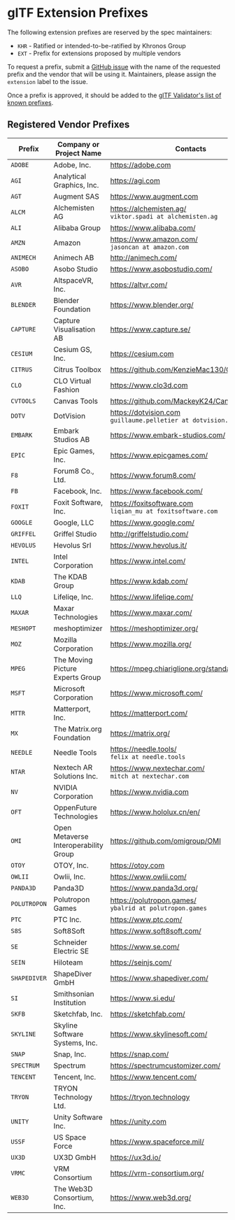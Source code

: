 <!--
Copyright 2015-2021 The Khronos Group Inc.
SPDX-License-Identifier: CC-BY-4.0
-->

# glTF Extension Prefixes

The following extension prefixes are reserved by the spec maintainers:

* `KHR` - Ratified or intended-to-be-ratified by Khronos Group
* `EXT` - Prefix for extensions proposed by multiple vendors

To request a prefix, submit a [GitHub issue](https://github.com/KhronosGroup/glTF/issues/new) with the name of the requested prefix and the vendor that will be using it. Maintainers, please assign the `extension` label to the issue.

Once a prefix is approved, it should be added to the [glTF Validator's list of known prefixes](https://github.com/KhronosGroup/glTF-Validator/blob/master/lib/src/ext/extensions.dart).

## Registered Vendor Prefixes

| Prefix | Company or Project Name | Contacts | Request |
|--------------|--------------------------------|---------------------------------------------------------------|-----------|
| `ADOBE` | Adobe, Inc. | https://adobe.com | [#1431](https://github.com/KhronosGroup/glTF/issues/1431) |
| `AGI` | Analytical Graphics, Inc. | https://agi.com | [#1405](https://github.com/KhronosGroup/glTF/pull/1405) |
| `AGT` | Augment SAS | https://www.augment.com | [#1571](https://github.com/KhronosGroup/glTF/issues/1571) |
| `ALCM` | Alchemisten AG | https://alchemisten.ag/<br>`viktor.spadi at alchemisten.ag` | [#1708](https://github.com/KhronosGroup/glTF/issues/1708) |
| `ALI` | Alibaba Group | https://www.alibaba.com/ | [#1160](https://github.com/KhronosGroup/glTF/pull/1160) |
| `AMZN` | Amazon | https://www.amazon.com/<br>`jasoncan at amazon.com` | [#1233](https://github.com/KhronosGroup/glTF/issues/1233) |
| `ANIMECH` | Animech AB | http://animech.com/ | [#1780](https://github.com/KhronosGroup/glTF/issues/1780) |
| `ASOBO` | Asobo Studio | https://www.asobostudio.com/ | [#1989](https://github.com/KhronosGroup/glTF/issues/1989) |
| `AVR` | AltspaceVR, Inc. | https://altvr.com/ | [#1009](https://github.com/KhronosGroup/glTF/issues/1009) |
| `BLENDER` | Blender Foundation | https://www.blender.org/ | [#865](https://github.com/KhronosGroup/glTF/issues/865) |
| `CAPTURE` | Capture Visualisation AB | https://www.capture.se/ | [#1732](https://github.com/KhronosGroup/glTF/issues/1732) |
| `CESIUM` | Cesium GS, Inc. | https://cesium.com |  |
| `CITRUS` | Citrus Toolbox | https://github.com/KenzieMac130/CitrusToolbox | [#1962](https://github.com/KhronosGroup/glTF/issues/1962) |
| `CLO` | CLO Virtual Fashion | https://www.clo3d.com | [#1944](https://github.com/KhronosGroup/glTF/issues/1944) |
| `CVTOOLS` | Canvas Tools | https://github.com/MackeyK24/CanvasTools | [#1389](https://github.com/KhronosGroup/glTF/issues/1389) |
| `DOTV` | DotVision | https://dotvision.com<br>`guillaume.pelletier at dotvision.com` | [#2192](https://github.com/KhronosGroup/glTF/issues/2192) |
| `EMBARK` | Embark Studios AB | https://www.embark-studios.com/ | [#2097](https://github.com/KhronosGroup/glTF/issues/2097) |
| `EPIC` | Epic Games, Inc. | https://www.epicgames.com/ | [#1905](https://github.com/KhronosGroup/glTF/issues/1905) |
| `F8` | Forum8 Co., Ltd. | https://www.forum8.com/ | [#1999](https://github.com/KhronosGroup/glTF/issues/1999) |
| `FB` | Facebook, Inc. | https://www.facebook.com/ | [#1139](https://github.com/KhronosGroup/glTF/pull/1139) |
| `FOXIT` | Foxit Software, Inc. | https://foxitsoftware.com<br>`liqian_mu at foxitsoftware.com` | [#1712](https://github.com/KhronosGroup/glTF/issues/1712) |
| `GOOGLE` | Google, LLC | https://www.google.com/ | [#1123](https://github.com/KhronosGroup/glTF/issues/1123) |
| `GRIFFEL` | Griffel Studio | http://griffelstudio.com/ | [#1861](https://github.com/KhronosGroup/glTF/issues/1861) |
| `HEVOLUS` | Hevolus Srl | https://www.hevolus.it/ | [#2183](https://github.com/KhronosGroup/glTF/issues/2183) |
| `INTEL` | Intel Corporation | https://www.intel.com/ | [#2142](https://github.com/KhronosGroup/glTF/issues/2142) |
| `KDAB` | The KDAB Group | https://www.kdab.com/ | [#1728](https://github.com/KhronosGroup/glTF/pull/1728) |
| `LLQ` | Lifeliqe, Inc. | https://www.lifeliqe.com/ | [#1414](https://github.com/KhronosGroup/glTF/issues/1414) |
| `MAXAR` | Maxar Technologies | https://www.maxar.com/ | [#1869](https://github.com/KhronosGroup/glTF/issues/1869) |
| `MESHOPT` | meshoptimizer | https://meshoptimizer.org/ | [#1634](https://github.com/KhronosGroup/glTF/issues/1634) |
| `MOZ` | Mozilla Corporation | https://www.mozilla.org/ | [#1349](https://github.com/KhronosGroup/glTF/issues/1349) |
| `MPEG` | The Moving Picture Experts Group | https://mpeg.chiariglione.org/standards/mpeg-i | [#1754](https://github.com/KhronosGroup/glTF/issues/1754) |
| `MSFT` | Microsoft Corporation | https://www.microsoft.com/ | [#1164](https://github.com/KhronosGroup/glTF/pull/1164) |
| `MTTR` | Matterport, Inc. | https://matterport.com/ | [#2150](https://github.com/KhronosGroup/glTF/issues/2150) |
| `MX` | The Matrix.org Foundation | https://matrix.org/ | [#2126](https://github.com/KhronosGroup/glTF/issues/2126) |
| `NEEDLE` | Needle Tools | https://needle.tools/<br>`felix at needle.tools` | [#2131](https://github.com/KhronosGroup/glTF/issues/2131) |
| `NTAR` | Nextech AR Solutions Inc. | https://www.nextechar.com/<br>`mitch at nextechar.com` | [#2188](https://github.com/KhronosGroup/glTF/issues/2188) |
| `NV` | NVIDIA Corporation | https://www.nvidia.com | [#1211](https://github.com/KhronosGroup/glTF/issues/1211) |
| `OFT` | OppenFuture Technologies | https://www.hololux.cn/en/ | [#1957](https://github.com/KhronosGroup/glTF/issues/1957) |
| `OMI` | Open Metaverse Interoperability Group | https://github.com/omigroup/OMI | [#2003](https://github.com/KhronosGroup/glTF/issues/2003) |
| `OTOY` | OTOY, Inc. | https://otoy.com | [#2112](https://github.com/KhronosGroup/glTF/issues/2112) |
| `OWLII` | Owlii, Inc. | https://www.owlii.com/ | [#1093](https://github.com/KhronosGroup/glTF/issues/1093) |
| `PANDA3D` | Panda3D | https://www.panda3d.org/ | [#1828](https://github.com/KhronosGroup/glTF/pull/1828) |
| `POLUTROPON` | Polutropon Games | https://polutropon.games/<br>`ybalrid at polutropon.games` | [#1632](https://github.com/KhronosGroup/glTF/issues/1632) |
| `PTC` | PTC Inc. | https://www.ptc.com/ | [#1851](https://github.com/KhronosGroup/glTF/issues/1851) |
| `S8S` | Soft8Soft | https://www.soft8soft.com/ | [#1240](https://github.com/KhronosGroup/glTF/issues/1240) |
| `SE` | Schneider Electric SE | https://www.se.com/ | [#2134](https://github.com/KhronosGroup/glTF/issues/2134) |
| `SEIN` | Hiloteam | https://seinjs.com/ | [#1840](https://github.com/KhronosGroup/glTF/issues/1840) |
| `SHAPEDIVER` | ShapeDiver GmbH | https://www.shapediver.com/ | [#2103](https://github.com/KhronosGroup/glTF/issues/2103) |
| `SI` | Smithsonian Institution | https://www.si.edu/ | [#1410](https://github.com/KhronosGroup/glTF/issues/1410) |
| `SKFB` | Sketchfab, Inc. | https://sketchfab.com/ | [#1239](https://github.com/KhronosGroup/glTF/issues/1239) |
| `SKYLINE` | Skyline Software Systems, Inc. | https://www.skylinesoft.com/ | [#1704](https://github.com/KhronosGroup/glTF/issues/1704) |
| `SNAP` | Snap, Inc. | https://snap.com/ | [#2125](https://github.com/KhronosGroup/glTF/issues/2125) |
| `SPECTRUM` | Spectrum | https://spectrumcustomizer.com/ | [#1804](https://github.com/KhronosGroup/glTF/issues/1804) |
| `TENCENT` | Tencent, Inc. | https://www.tencent.com/ | [#2118](https://github.com/KhronosGroup/glTF/issues/2118) |
| `TRYON` | TRYON Technology Ltd. | https://tryon.technology | [#1785](https://github.com/KhronosGroup/glTF/issues/1785) |
| `UNITY` | Unity Software Inc. | https://unity.com | [#2185](https://github.com/KhronosGroup/glTF/issues/2185) |
| `USSF` | US Space Force | https://www.spaceforce.mil/ | [#2177](https://github.com/KhronosGroup/glTF/issues/2177) |
| `UX3D` | UX3D GmbH | https://ux3d.io/ | [#1896](https://github.com/KhronosGroup/glTF/pull/1896) |
| `VRMC` | VRM Consortium | https://vrm-consortium.org/ | [#1874](https://github.com/KhronosGroup/glTF/issues/1874) |
| `WEB3D` | The Web3D Consortium, Inc. | https://www.web3d.org/ |  |
